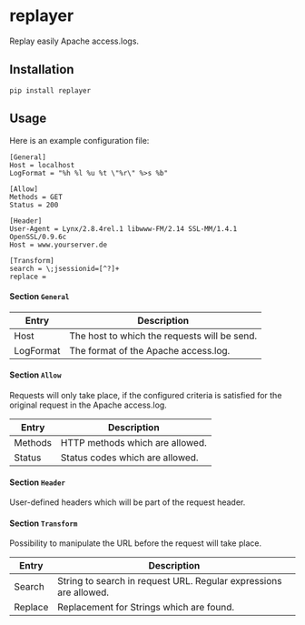 # replayer

Replay easily Apache access.logs.

## Installation

`pip install replayer`

## Usage

Here is an example configuration file:

```
[General]
Host = localhost
LogFormat = "%h %l %u %t \"%r\" %>s %b"

[Allow]
Methods = GET
Status = 200

[Header]
User-Agent = Lynx/2.8.4rel.1 libwww-FM/2.14 SSL-MM/1.4.1 OpenSSL/0.9.6c
Host = www.yourserver.de

[Transform]
search = \;jsessionid=[^?]+
replace =
```

#### Section `General`

| Entry     | Description |
|-----------|-------------|
| Host      | The host to which the requests will be send. |
| LogFormat | The format of the Apache access.log. |

#### Section `Allow`

Requests will only take place, if the configured criteria is satisfied for the original request in the Apache access.log.

| Entry     | Description |
|-----------|-------------|
| Methods   | HTTP methods which are allowed. |
| Status    | Status codes which are allowed. |

#### Section `Header`

User-defined headers which will be part of the request header.

#### Section `Transform`

Possibility to manipulate the URL before the request will take place.

| Entry   | Description |
|---------|-------------|
| Search  | String to search in request URL. Regular expressions are allowed. |
| Replace | Replacement for Strings which are found. |
